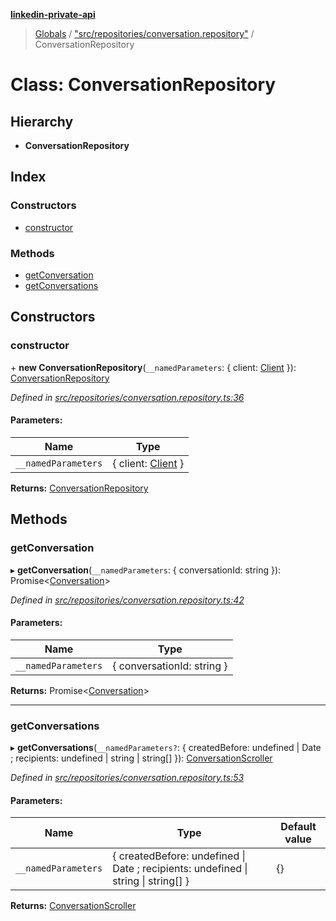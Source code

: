 **[linkedin-private-api](../README.md)**

> [Globals](../globals.md) / ["src/repositories/conversation.repository"](../modules/_src_repositories_conversation_repository_.md) / ConversationRepository

# Class: ConversationRepository

## Hierarchy

- **ConversationRepository**

## Index

### Constructors

- [constructor](_src_repositories_conversation_repository_.conversationrepository.md#constructor)

### Methods

- [getConversation](_src_repositories_conversation_repository_.conversationrepository.md#getconversation)
- [getConversations](_src_repositories_conversation_repository_.conversationrepository.md#getconversations)

## Constructors

### constructor

\+ **new ConversationRepository**(`__namedParameters`: { client: [Client](_src_core_client_.client.md) }): [ConversationRepository](_src_repositories_conversation_repository_.conversationrepository.md)

_Defined in [src/repositories/conversation.repository.ts:36](https://github.com/eilonmore/linkedin-private-api/blob/84c9c15/src/repositories/conversation.repository.ts#L36)_

#### Parameters:

| Name                | Type                                              |
| ------------------- | ------------------------------------------------- |
| `__namedParameters` | { client: [Client](_src_core_client_.client.md) } |

**Returns:** [ConversationRepository](_src_repositories_conversation_repository_.conversationrepository.md)

## Methods

### getConversation

▸ **getConversation**(`__namedParameters`: { conversationId: string }): Promise<[Conversation](../interfaces/_src_entities_conversation_entity_.conversation.md)\>

_Defined in [src/repositories/conversation.repository.ts:42](https://github.com/eilonmore/linkedin-private-api/blob/84c9c15/src/repositories/conversation.repository.ts#L42)_

#### Parameters:

| Name                | Type                       |
| ------------------- | -------------------------- |
| `__namedParameters` | { conversationId: string } |

**Returns:** Promise<[Conversation](../interfaces/_src_entities_conversation_entity_.conversation.md)\>

---

### getConversations

▸ **getConversations**(`__namedParameters?`: { createdBefore: undefined \| Date ; recipients: undefined \| string \| string[] }): [ConversationScroller](_src_scrollers_conversation_scroller_.conversationscroller.md)

_Defined in [src/repositories/conversation.repository.ts:53](https://github.com/eilonmore/linkedin-private-api/blob/84c9c15/src/repositories/conversation.repository.ts#L53)_

#### Parameters:

| Name                | Type                                                                               | Default value |
| ------------------- | ---------------------------------------------------------------------------------- | ------------- |
| `__namedParameters` | { createdBefore: undefined \| Date ; recipients: undefined \| string \| string[] } | {}            |

**Returns:** [ConversationScroller](_src_scrollers_conversation_scroller_.conversationscroller.md)
